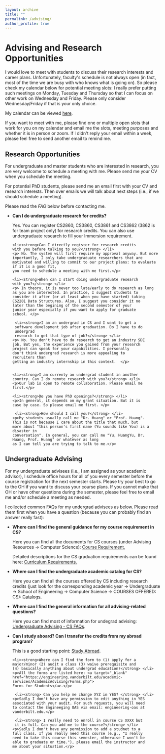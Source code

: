 ```yaml
---
layout: archive
title: ""
permalink: /advising/
author_profile: true
---
```

Advising and Research Opportunities
=====
I would love to meet with students to discuss their research
         interests and career plans. Unfortunately, faculty's schedule
         is not always open (in fact, most of the time we are busy with who
         knows what is going on). So please check my calendar below for
         potential meeting slots: I really prefer putting such meetings
         on Monday, Tuesday and Thursday so that I can focus on other
         work on Wednesday and Friday. Please only consider
         Wednesday/Friday if
         that is your only choice.
        
My calendar can be viewed <a href="https://outlook.office365.com/owa/calendar/4995ea572e414aa692d698811d83cdf7@Vanderbilt.Edu/c9ef7f81ed8b41438435d8cdd70dce1a2478064644761699759/calendar.html" target="_blank">here</a>.

If you want to meet with me, please find one or multiple
open slots that work for you on my
calendar and email me the slots, meeting purposes and
whether it is in person or zoom. If I didn't reply your email within a
week, please feel free to send another email to remind me.

 <h2>Research Opportunities </h2>
 For undergraduate and master students who are interested in research,
        you are very welcome to schedule a meeting with me. Please send
        me your CV when you schedule the meeting.

 For potential PhD students, please send me an email first
        with your CV and research interests. Then over emails we will
        talk about next steps (i.e., if we should schedule a meeting). 
        
 Please read the <em>FAQ</em> below
          before contacting me.
         
<!-- <h3> FAQ </h3> -->
 <ul>
    <li><strong>Can I do undergraduate research for
    credits?</strong> </li>
    <p> Yes. You can register CS2860, CS3860, CS3861 and CS3862
    (3862 is for team project only) for
    research credits. You can also use undergraduate research to
    fill
    your Immersion requirement.</p>

    <li><strong>Can I directly register for research credits
    with you before talking to you?</strong> </li>
    <p> No. The system will first require my approval anyway. But more
    importantly, I only take undergraduate researchers that are
    motivated and willing to commit to our project plans: to evaluate if it is a good fit,
    you need to schedule a meeting with me first.</p>

    <li><strong>When can I start doing undergraduate research
    with you?</strong> </li>
    <p> In theory, it is never too late/early to do research as long
    as you are interested. In practice, I suggest students to
    consider it after (or at least when you have started) taking
    CS2201 Data Structures. Also, I suggest you consider it no
    later than the begining of the second semester of your
    junior year especially if you want to apply for graduate
    school. </p>

     <li><strong>I am an undergrad in CS and I want to get a
     software development job after graduation. Do I have to do
     undergrad
     research to get that type of job?</strong> </li>
    <p> No. You don't have to do research to get an industry SDE
    job. But yes, the experience you gained from your research
    project can speak for your capabilities. I personally
    don't think undergrad research is more appealing to
    recruiters than
    getting an industry internship in this context.  </p>

    
    <li><strong>I am currenly an undergrad student in another
    country. Can I do remote research with you?</strong> </li>
    <p>Our lab is open to remote collaboration. Please email me
    first.</p>

    <li><strong>Do you have PhD openings?</strong> </li>
    <p>In general, it depends on my grant situation. But it is
    case by case. So please email me first. </p>

     <li><strong>How should I call you?</strong> </li>
    <p>My students usually call me "Dr. Huang" or "Prof. Huang".
    This is not because I care about the title that much, but
    more about "this person's first name (Yu sounds like You) is a disaster in
    conversation". In general, you can call me "Yu, HuangYu, Dr.
    Huang, Prof. Huang" or whatever as long
    as I can tell you are trying to talk to me.</p>



 </ul>


<h2>Undergraduate Advising </h2>
<p>For my undergraduate advisees (i.e., I am assigned as your
academic advisor), I schedule office hours for all of you every 
semester before the course registration for
the next semester starts. Please try your
best to go to the OH if you want to discuss your course
plans. If you cannot make that OH or have other questions
during the semester, please feel free to email me and/or schedule a meeting
as needed.</p>  

<p>I collected common FAQs for my undergrad advisees  as below. Please read
them first when you have a question (because you can
probably find an answer really fast):</p>



 <ul>
       <li><strong> Where can I find the general guidance for my
       course requirement in CS?</strong> </li>
    <p>Here you can find all the documents for CS courses (under
    Advising  Resources -> Computer Science): <a target="_blank"
 href="https://engineering.vanderbilt.edu/academic-services">Course
 Requirement.</a> </p>
    <p>Detailed descriptions for the CS graduation requirements
    can be found here: <a target="_blank"
 href="https://www.vanderbilt.edu/catalogs/kuali/undergraduate-23-24.php#/content/64766d03b47341001cb4f0a6">Curriculum 
 Requirements.</a> </p>


  <li><strong> Where can I find the undergraduate academic
  catalog for CS?</strong> </li>
    <p>Here you can find all the courses offered by CS including
    research credits (just look for the corresponding academic
    year -> Undergraduate -> School of Engineering -> Computer
    Science -> COURSES OFFERED: CS): <a target="_blank"
 href="https://registrar.vanderbilt.edu/catalogs/">Catalogs.</a> </p>


 <li><strong> Where can I find the general information for all
 advising-related questions?</strong> </li>
 <p>Here you can find most of information for undegrad advising: <a target="_blank"
 href="https://engineering.vanderbilt.edu/departments/computer-science/undergraduate-program/#faqs">Undergraduate
 Advising - CS FAQs</a>. </p>

 <li><strong> Can I study aboard? Can I transfer the credits
 from my abroad program?</strong> </li>
 <p> This is a good starting point: <a target="_blank"
 href="https://engineering.vanderbilt.edu/academics/undergraduate/study-abroad/">Study
 Abroad</a>. </p>





    <li><strong>Where can I find the form to (1) apply for a
    major/minor (2) audit a class (3) waive prerequisite and 
    (4) basically anything about undergrad education?</strong> </li>
    <p>All the forms are listed here: <a target="_blank"
    href="https://engineering.vanderbilt.edu/academic-services/AcademicAdvising/Forms.php">
    Forms for Students</a>.</p>

     <li><strong> Can you help me change XYZ in YES? </strong> </li>
    <p>Sadly I don't have any permission to edit anything in YES
    associated with your audit. For such requests, you will need
    to contact the Engineeging OAS via email: engineering-oas at vanderbilt.edu.</p>

     <li><strong> I really need to enroll in course CS XXXX but
     it is full. Can you add me to the course?</strong> </li>
    <p>Sadly I don't have any permission to add a studnet to a
    full class. If you really need this course (e.g., "I really
    need to take this course this semester, otherwise I won't be
    able to graduate on time."), please email the instructor and
    me about your situation.</p>



</ul>




